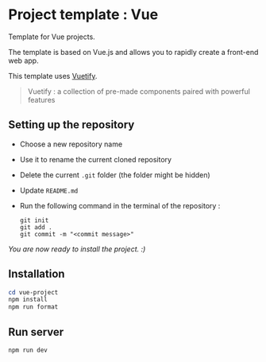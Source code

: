 # Project template : Vue

Template for Vue projects.

The template is based on Vue.js and allows you to rapidly create a front-end web app.

This template uses [Vuetify](https://vuetifyjs.com/en/).

> Vuetify : a collection of pre-made components paired with powerful features

## Setting up the repository

- Choose a new repository name

- Use it to rename the current cloned repository

- Delete the current `.git` folder (the folder might be hidden)

- Update `README.md`

- Run the following command in the terminal of the repository :

  ```git
  git init
  git add .
  git commit -m "<commit message>"
  ```

*You are now ready to install the project. :)*

## Installation

``` powershell
cd vue-project
npm install
npm run format
```

## Run server

``` powershell
npm run dev
```
